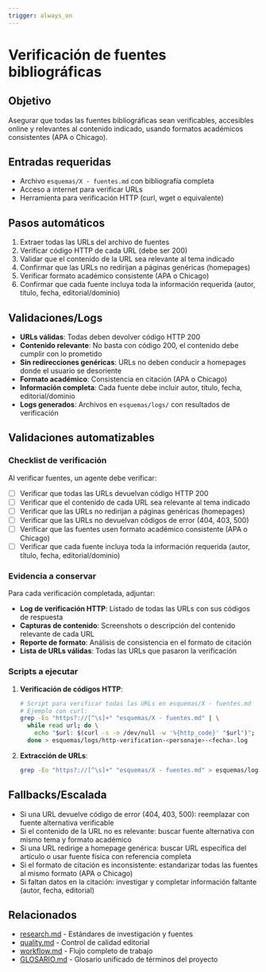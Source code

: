 ```yaml
---
trigger: always_on
---
```


# Verificación de fuentes bibliográficas

## Objetivo
Asegurar que todas las fuentes bibliográficas sean verificables, accesibles online y relevantes al contenido indicado, usando formatos académicos consistentes (APA o Chicago).

## Entradas requeridas
- Archivo `esquemas/X - fuentes.md` con bibliografía completa
- Acceso a internet para verificar URLs
- Herramienta para verificación HTTP (curl, wget o equivalente)

## Pasos automáticos
1. Extraer todas las URLs del archivo de fuentes
2. Verificar código HTTP de cada URL (debe ser 200)
3. Validar que el contenido de la URL sea relevante al tema indicado
4. Confirmar que las URLs no redirijan a páginas genéricas (homepages)
5. Verificar formato académico consistente (APA o Chicago)
6. Confirmar que cada fuente incluya toda la información requerida (autor, título, fecha, editorial/dominio)

## Validaciones/Logs
- **URLs válidas**: Todas deben devolver código HTTP 200
- **Contenido relevante**: No basta con código 200, el contenido debe cumplir con lo prometido
- **Sin redirecciones genéricas**: URLs no deben conducir a homepages donde el usuario se desoriente
- **Formato académico**: Consistencia en citación (APA o Chicago)
- **Información completa**: Cada fuente debe incluir autor, título, fecha, editorial/dominio
- **Logs generados**: Archivos en `esquemas/logs/` con resultados de verificación

## Validaciones automatizables

### Checklist de verificación

Al verificar fuentes, un agente debe verificar:

- [ ] Verificar que todas las URLs devuelvan código HTTP 200
- [ ] Verificar que el contenido de cada URL sea relevante al tema indicado
- [ ] Verificar que las URLs no redirijan a páginas genéricas (homepages)
- [ ] Verificar que las URLs no devuelvan códigos de error (404, 403, 500)
- [ ] Verificar que las fuentes usen formato académico consistente (APA o Chicago)
- [ ] Verificar que cada fuente incluya toda la información requerida (autor, título, fecha, editorial/dominio)

### Evidencia a conservar

Para cada verificación completada, adjuntar:

- **Log de verificación HTTP**: Listado de todas las URLs con sus códigos de respuesta
- **Capturas de contenido**: Screenshots o descripción del contenido relevante de cada URL
- **Reporte de formato**: Análisis de consistencia en el formato de citación
- **Lista de URLs válidas**: Todas las URLs que pasaron la verificación

### Scripts a ejecutar

1. **Verificación de códigos HTTP**:
   ```bash
   # Script para verificar todas las URLs en esquemas/X - fuentes.md
   # Ejemplo con curl:
   grep -Eo "https?://[^\s]+" "esquemas/X - fuentes.md" | \
     while read url; do \
       echo "$url: $(curl -s -o /dev/null -w '%{http_code}' "$url")"; \
     done > esquemas/logs/http-verification-<personaje>-<fecha>.log
   ```

2. **Extracción de URLs**:
   ```bash
   grep -Eo "https?://[^\s]+" "esquemas/X - fuentes.md" > esquemas/logs/urls-list-<personaje>-<fecha>.log
   ```

## Fallbacks/Escalada
- Si una URL devuelve código de error (404, 403, 500): reemplazar con fuente alternativa verificable
- Si el contenido de la URL no es relevante: buscar fuente alternativa con mismo tema y formato académico
- Si una URL redirige a homepage genérica: buscar URL específica del artículo o usar fuente física con referencia completa
- Si el formato de citación es inconsistente: estandarizar todas las fuentes al mismo formato (APA o Chicago)
- Si faltan datos en la citación: investigar y completar información faltante (autor, fecha, editorial)

## Relacionados
- [research.md](research.md) - Estándares de investigación y fuentes
- [quality.md](quality.md) - Control de calidad editorial
- [workflow.md](workflow.md) - Flujo completo de trabajo
- [GLOSARIO.md](../GLOSARIO.md) - Glosario unificado de términos del proyecto

